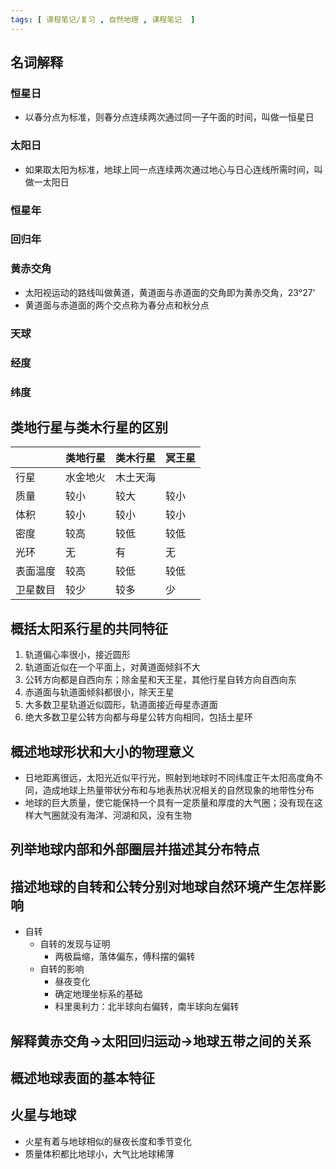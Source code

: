 ```yaml
---
tags: [ 课程笔记/复习 , 自然地理 , 课程笔记  ]
---
```

## 名词解释
### 恒星日
- 以春分点为标准，则春分点连续两次通过同一子午面的时间，叫做一恒星日
### 太阳日
- 如果取太阳为标准，地球上同一点连续两次通过地心与日心连线所需时间，叫做一太阳日
### 恒星年
### 回归年
### 黄赤交角
- 太阳视运动的路线叫做黄道，黄道面与赤道面的交角即为黄赤交角，23°27'
- 黄道面与赤道面的两个交点称为春分点和秋分点
### 天球
### 经度
### 纬度
## 类地行星与类木行星的区别

|          | 类地行星 | 类木行星 | 冥王星 |
| -------- | -------- | -------- | ------ |
| 行星     | 水金地火 | 木土天海 |        |
| 质量     | 较小     | 较大     | 较小   |
| 体积     | 较小     | 较小     | 较小   |
| 密度     | 较高     | 较低     | 较低   |
| 光环     | 无       | 有      | 无     |
| 表面温度 | 较高     | 较低     | 较低   |
| 卫星数目 | 较少     | 较多     | 少     | 
## 概括太阳系行星的共同特征
1. 轨道偏心率很小，接近圆形
2. 轨道面近似在一个平面上，对黄道面倾斜不大
3. 公转方向都是自西向东；除金星和天王星，其他行星自转方向自西向东
4. 赤道面与轨道面倾斜都很小，除天王星
5. 大多数卫星轨道近似圆形，轨道面接近母星赤道面
6. 绝大多数卫星公转方向都与母星公转方向相同，包括土星环
## 概述地球形状和大小的物理意义
- 日地距离很远，太阳光近似平行光，照射到地球时不同纬度正午太阳高度角不同，造成地球上热量带状分布和与地表热状况相关的自然现象的地带性分布
- 地球的巨大质量，使它能保持一个具有一定质量和厚度的大气圈；没有现在这样大气圈就没有海洋、河湖和风，没有生物
## 列举地球内部和外部圈层并描述其分布特点
## 描述地球的自转和公转分别对地球自然环境产生怎样影响
- 自转
	- 自转的发现与证明
		- 两极扁缩，落体偏东，傅科摆的偏转
	- 自转的影响
		- 昼夜变化
		- 确定地理坐标系的基础
		- 科里奥利力：北半球向右偏转，南半球向左偏转
## 解释黄赤交角->太阳回归运动->地球五带之间的关系
## 概述地球表面的基本特征
## 火星与地球
- 火星有着与地球相似的昼夜长度和季节变化
- 质量体积都比地球小，大气比地球稀薄